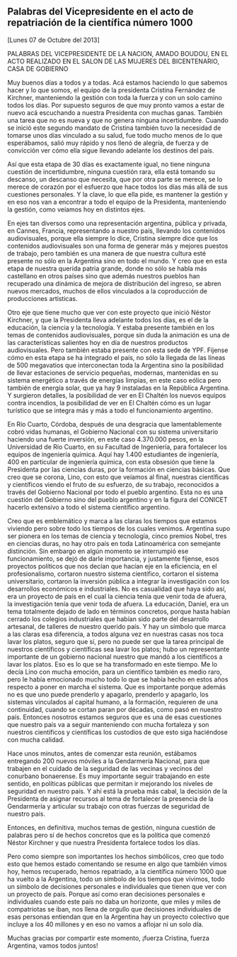 Palabras del Vicepresidente en el acto de repatriación de la científica número 1000
-----------------------------------------------------------------------------------

[Lunes 07 de Octubre del 2013]

PALABRAS DEL VICEPRESIDENTE DE LA NACION, AMADO BOUDOU, EN EL ACTO
REALIZADO EN EL SALON DE LAS MUJERES DEL BICENTENARIO, CASA DE GOBIERNO

Muy buenos días a todos y a todas. Acá estamos haciendo lo que sabemos
hacer y lo que somos, el equipo de la presidenta Cristina Fernández de
Kirchner, manteniendo la gestión con toda la fuerza y con un solo camino
todos los días. Por supuesto seguros de que muy pronto vamos a estar de
nuevo acá escuchando a nuestra Presidenta con muchas ganas. También una
tarea que no es nueva y que no genera ninguna incertidumbre. Cuando se
inició este segundo mandato de Cristina también tuvo la necesidad de
tomarse unos días vinculado a su salud, fue todo mucho menos de lo que
esperábamos, salió muy rápido y nos llenó de alegría, de fuerza y de
convicción ver cómo ella sigue llevando adelante los destinos del país.

Así que esta etapa de 30 días es exactamente igual, no tiene ninguna
cuestión de incertidumbre, ninguna cuestión rara, ella está tomando su
descanso, un descanso que necesita, que por otra parte se merece, se lo
merece de corazón por el esfuerzo que hace todos los días más allá de
sus cuestiones personales. Y la clave, lo que ella pide, es mantener la
gestión y en eso nos van a encontrar a todo el equipo de la Presidenta,
manteniendo la gestión, como veíamos hoy en distintos ejes.

En ejes tan diversos como una representación argentina, pública y
privada, en Cannes, Francia, representando a nuestro país, llevando los
contenidos audiovisuales, porque ella siempre lo dice, Cristina siempre
dice que los contenidos audiovisuales son una forma de generar más y
mejores puestos de trabajo, pero también es una manera de que nuestra
cultura esté presente no sólo en la Argentina sino en todo el mundo. Y
creo que en esta etapa de nuestra querida patria grande, donde no sólo
se habla más castellano en otros países sino que además nuestros pueblos
han recuperado una dinámica de mejora de distribución del ingreso, se
abren nuevos mercados, muchos de ellos vinculados a la coproducción de
producciones artísticas.

Otro eje que tiene mucho que ver con este proyecto que inició Néstor
Kirchner, y que la Presidenta lleva adelante todos los días, es el de la
educación, la ciencia y la tecnología. Y estaba presente también en los
temas de contenidos audiovisuales, porque sin duda la animación es una
de las características salientes hoy en día de nuestros productos
audiovisuales. Pero también estaba presente con esta sede de YPF.
Fíjense cómo en esta etapa se ha integrado el país, no sólo la llegada
de las líneas de 500 megavatios que interconectan toda la Argentina sino
la posibilidad de llevar estaciones de servicio pequeñas, modernas,
mantenidas en su sistema energético a través de energías limpias, en
este caso eólica pero también de energía solar, que ya hay 9 instaladas
en la República Argentina. Y surgieron detalles, la posibilidad de ver
en El Chaltén los nuevos equipos contra incendios, la posibilidad de ver
en El Chaltén cómo es un lugar turístico que se integra más y más a todo
el funcionamiento argentino.

En Río Cuarto, Córdoba, después de una desgracia que lamentablemente
cobró vidas humanas, el Gobierno Nacional con su sistema universitario
haciendo una fuerte inversión, en este caso 4.370.000 pesos, en la
Universidad de Río Cuarto, en su Facultad de Ingeniería, para fortalecer
los equipos de ingeniería química. Aquí hay 1.400 estudiantes de
ingeniería, 400 en particular de ingeniería química, con esta obsesión
que tiene la Presidenta por las ciencias duras, por la formación en
ciencias básicas. Que creo que se corona, Lino, con esto que veíamos al
final, nuestras científicas y científicos viendo el fruto de su
esfuerzo, de su trabajo, reconocidos a través del Gobierno Nacional por
todo el pueblo argentino. Esta no es una cuestión del Gobierno sino del
pueblo argentino y en la figura del CONICET hacerlo extensivo a todo el
sistema científico argentino.

Creo que es emblemático y marca a las claras los tiempos que estamos
viviendo pero sobre todo los tiempos de los cuales venimos. Argentina
supo ser pionera en los temas de ciencia y tecnología, cinco premios
Nobel, tres en ciencias duras, no hay otro país en toda Latinoamérica
con semejante distinción. Sin embargo en algún momento se interrumpió
ese funcionamiento, se dejó de darle importancia, y justamente fíjense,
esos proyectos políticos que nos decían que hacían eje en la eficiencia,
en el profesionalismo, cortaron nuestro sistema científico, cortaron el
sistema universitario, cortaron la inversión pública a integrar la
investigación con los desarrollos económicos e industriales. No es
casualidad que haya sido así, era un proyecto de país en el cual la
ciencia tenía que venir toda de afuera, la investigación tenía que venir
toda de afuera. La educación, Daniel, era un tema totalmente dejado de
lado en términos concretos, porque hasta habían cerrado los colegios
industriales que habían sido parte del desarrollo artesanal, de talleres
de nuestro querido país. Y hay un símbolo que marca a las claras esa
diferencia, a todos alguna vez en nuestras casas nos toca lavar los
platos, seguro que sí, pero no puede ser que la tarea principal de
nuestros científicos y científicas sea lavar los platos; hubo un
representante importante de un gobierno nacional nuestro que mandó a los
científicos a lavar los platos. Eso es lo que se ha transformado en este
tiempo. Me lo decía Lino con mucha emoción, para un científico también
es medio raro, pero le había emocionado mucho todo lo que se había hecho
en estos años respecto a poner en marcha el sistema. Que es importante
porque además no es que uno puede prenderlo y apagarlo, prenderlo y
apagarlo, los sistemas vinculados al capital humano, a la formación,
requieren de una continuidad, cuando se cortan paran por décadas, como
pasó en nuestro país. Entonces nosotros estamos seguros que es una de
esas cuestiones que nuestro país va a seguir manteniendo con mucha
fortaleza y son nuestros científicos y científicas los custodios de que
esto siga haciéndose con mucha calidad.

Hace unos minutos, antes de comenzar esta reunión, estábamos entregando
200 nuevos móviles a la Gendarmería Nacional, para que trabajen en el
cuidado de la seguridad de las vecinas y vecinos del conurbano
bonaerense. Es muy importante seguir trabajando en este sentido, en
políticas públicas que permitan ir mejorando los niveles de seguridad en
nuestro país. Y ahí está la prueba más cabal, la decisión de la
Presidenta de asignar recursos al tema de fortalecer la presencia de la
Gendarmería y articular su trabajo con otras fuerzas de seguridad de
nuestro país.

Entonces, en definitiva, muchos temas de gestión, ninguna cuestión de
palabras pero sí de hechos concretos que es la política que comenzó
Néstor Kirchner y que nuestra Presidenta fortalece todos los días.

Pero como siempre son importantes los hechos simbólicos, creo que todo
esto que hemos estado comentando se resume en algo que también vimos
hoy, hemos recuperado, hemos repatriado, a la científica número 1000 que
ha vuelto a la Argentina, todo un símbolo de los tiempos que vivimos,
todo un símbolo de decisiones personales e individuales que tienen que
ver con un proyecto de país. Porque así como eran decisiones personales
e individuales cuando este país no daba un horizonte, que miles y miles
de compatriotas se iban, nos llena de orgullo que decisiones
individuales de esas personas entiendan que en la Argentina hay un
proyecto colectivo que incluye a los 40 millones y en eso no vamos a
aflojar ni un solo día.

Muchas gracias por compartir este momento, ¡fuerza Cristina, fuerza
Argentina, vamos todos juntos!
